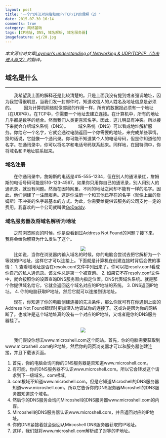 ```yaml
---
layout: post
title: '一个门外汉对网络和UDP/TCP/IP的理解（2）'
date: 2015-07-30 16:14
comments: true
category: 网络基础
tags: [IP地址, DNS, 域名解析, 域名服务器]
imagefeature: wj/20.jpg
---
```

###### 本文源自对文章[Layman’s understanding of Networking & UDP/TCP/IP（点击进入原文）](http://www.microshell.com/sysadmin/networking/laymans-understanding-of-networking-udptcpip/2//)的翻译。

<!--more-->

## 域名是什么
- - -
&emsp;&emsp;我希望我上面的解释还是比较清楚的。只是上面我没有提到或者强调地址，因为我觉得很明显，当我们发一封邮件时，知道收信人的人姓名及地址信息是必须的。
&emsp;&emsp;因为计算机网络就像邮局的作用一样，所有的数据报必须有一个地址（在UDP中）。在TCP中，你需要一个地址去建立连接。在计算机中，所有的地址几乎都是数字的组合。然而我们人类更喜欢名字。因此，这儿明显有冲突。所以接下来就会介绍域名系统（DNS）。
&emsp;&emsp;域名系统（DNS）可以看成地址解析服务。你给它一个名字，它就会通过电脑返回一个你需要的地址，来完成某些事情。换句话说，它就像一个通讯录。你可能不知道某个人的电话号码，但是你知道他的名字。在通讯录中，你可以将名字和电话号码联系起来。同样地，在因特网中，你将域名和IP地址联系起来。

### 域名注册
&emsp;&emsp;在你通讯录中，詹姆斯的电话是415-555-1234，但在别人的通讯录红，詹姆斯的电话号码可能是510-123-4567。如果你只用你自己的通讯录，别人用别人的通讯录，就没有问题。然而在因特网里，不同的地址之间却不能有一样的名字。因此，他们创建了一注册服务。这是你注册一个和其他已存在的名字（就像上面的詹姆斯）不冲突的名字最基本的方式。为此，你需要给提供该服务的公司支付一定的费用。我喜欢的一个公司就叫做[GoDaddy](https://www.godaddy.com/).

### 域名服务器及将域名解析为地址
&emsp;&emsp;之前浏览网页的时候，你是否看到过Address Not Found的问题？接下来，我将会给你解释为什么发生了这个。
<div style="text-align: center">
	<img src="http://www.microshell.com/wp-content/uploads/2009/01/addressnotfound-500x272.gif" style="display:inline"/>
</div>
&emsp;&emsp;比如说，当你在浏览器内输入域名的时候，你的电脑会尝试去把它解析为一个等效的IP地址，这样它才可以连接上。下面就是计算机在创建连接时背后会做的事情：
1. 查看域地址是否在resolv.conf文件中列出来了。你可以把resolv.conf看成你自己的私人通讯录。该文件总是第一个被查询。
2. 如果它不在resolv.conf文件中，就会按照你的设置查询DNS服务器内指定位置。DNS代表域名系统。就是那个你提供域名给它，它就会返回这个域名对应的IP地址的系统。
3. DNS返回IP地址。
4. 你的电脑获取IP地址，然后它就可以连接到该地址。

&emsp;&emsp;现在，你知道了你的电脑创建连接的先决条件，那么你就可有在你遇到上面的Address Not Found错误时更加深入地调试你的连接了。这或许是因为你的网络断了。也或许是这个域地址真的没有一个对应的IP地址，又或者是你的DNS服务器挂了。
<div style="text-align: center">
	<img src="http://www.microshell.com/wp-content/uploads/2009/02/30kviewdns.gif"/>
</div>

&emsp;&emsp;我们假设你想去www.microshell.com这个网站。首先，你的电脑需要获取到www.microshell
.com的IP地址，然后你的网页浏览器才可以和服务器创建连接，并且下载该页面。

1. 首先，你的电脑会询问你的DNS服务器是否知道www.microshell.com。
2. 有可能，你的DNS服务器不认识www.microshell.com。所以它会转发这个请求到下一级域名，com根域。
3. com根域不知道www.microshell.com。但是它知道Microshell的DNS服务器知道www.microshell.com。所以它告诉你的DNS服务器Microshell的DNS服务器知道这个域名。
4. 然后你的DNS服务会询问Mircoshell的DNS服务器www.microshell.com的内容。
5. Mircoshell的DNS服务器认识www.microshell.com，并且返回对应的IP地址。
6. 你的DNS紧接着就会返回从Mircoshell DNS服务器获取的IP地址。
7. 这样，我们就将www.microshell.com解析成了对等的IP地址。
